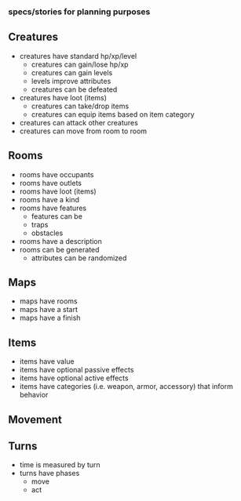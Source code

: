 ### specs/stories for planning purposes

## Creatures
- creatures have standard hp/xp/level
  - creatures can gain/lose hp/xp
  - creatures can gain levels
  - levels improve attributes
  - creatures can be defeated
- creatures have loot (items)
  - creatures can take/drop items
  - creatures can equip items based on item category
- creatures can attack other creatures
- creatures can move from room to room

## Rooms
- rooms have occupants
- rooms have outlets
- rooms have loot (items)
- rooms have a kind
- rooms have features
  - features can be 
  - traps
  - obstacles
- rooms have a description
- rooms can be generated
  - attributes can be randomized

## Maps
- maps have rooms
- maps have a start
- maps have a finish

## Items
- items have value
- items have optional passive effects
- items have optional active effects
- items have categories (i.e. weapon, armor, accessory) that inform behavior

## Movement

## Turns
- time is measured by turn
- turns have phases
  - move
  - act
